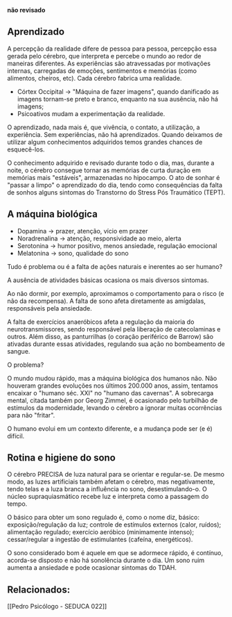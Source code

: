 **não revisado**
## Aprendizado
A percepção da realidade difere de pessoa para pessoa, percepção essa gerada pelo cérebro, que interpreta e percebe o mundo ao redor de maneiras diferentes. As experiências são atravessadas por motivações internas, carregadas de emoções, sentimentos e memórias (como alimentos, cheiros, etc). Cada cérebro fabrica uma realidade. 

- Córtex Occipital -> "Máquina de fazer imagens", quando danificado as imagens tornam-se preto e branco, enquanto na sua ausência, não há imagens;
- Psicoativos mudam a experimentação da realidade.


O aprendizado, nada mais é, que vivência, o contato, a utilização, a experiência. 
Sem experiências, não há aprendizados. Quando deixamos de utilizar algum conhecimentos adquiridos temos grandes chances de esquecê-los.

O conhecimento adquirido e revisado durante todo o dia, mas, durante a noite, o cérebro consegue tornar as memórias de curta duração em memórias mais "estáveis", armazenadas no hipocampo. O ato de sonhar é "passar a limpo" o aprendizado do dia, tendo como consequências da falta de sonhos alguns sintomas do Transtorno do Stress Pós Traumático (TEPT).


## A máquina biológica
- Dopamina -> prazer, atenção, vício em prazer
- Noradrenalina -> atenção, responsividade ao meio, alerta
- Serotonina -> humor positivo, menos ansiedade, regulação emocional
- Melatonina -> sono, qualidade do sono

Tudo é problema ou é a falta de ações naturais e inerentes ao ser humano?

A ausência de atividades básicas ocasiona os mais diversos sintomas.

Ao não dormir, por exemplo, aproximamos o comportamento para o risco (e não da recompensa). A falta de sono afeta diretamente as amígdalas, responsáveis pela ansiedade.

A falta de exercícios anaeróbicos afeta a regulação da maioria do neurotransmissores, sendo responsável pela liberação de catecolaminas e outros. Além disso, as panturrilhas (o coração periférico de Barrow) são ativadas durante essas atividades, regulando sua ação no bombeamento de sangue.

O problema? 

O mundo mudou rápido, mas a máquina biológica dos humanos não. Não houveram grandes evoluções nos últimos 200.000 anos, assim, tentamos encaixar o "humano séc. XXI" no "humano das cavernas". 
A sobrecarga mental, citada também por Georg Zimmel, é ocasionado pelo turbilhão de estímulos da modernidade, levando o cérebro a ignorar muitas ocorrências para não "fritar".

O humano evolui em um contexto diferente, e a mudança pode ser (e é) difícil.
## Rotina e higiene do sono
O cérebro PRECISA de luza natural para se orientar e regular-se. De mesmo modo, as luzes artificiais também afetam o cérebro, mas negativamente, tendo telas e a luza branca a influência no sono, desestimulando-o. O núcleo supraquiasmático recebe luz e interpreta como a passagem do tempo.

O básico para obter um sono regulado é, como o nome diz, básico: exposição/regulação da luz; controle de estímulos externos (calor, ruídos); alimentação regulado; exercício aeróbico (minimamente intenso); cessar/regular a ingestão de estimulantes (cafeína, energéticos).

O sono considerado bom é aquele em que se adormece rápido, é contínuo, acorda-se disposto e não há sonolência durante o dia. Um sono ruim aumenta a ansiedade e pode ocasionar sintomas do TDAH.

## Relacionados:
[[Pedro Psicólogo - SEDUCA 022]]


 
